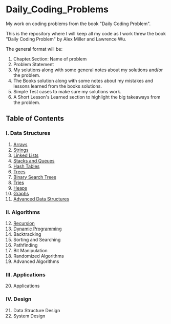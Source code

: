 # Daily_Coding_Problems
My work on coding problems from the book "Daily Coding Problem".

This is the repository where I will keep all my code as I work threw the book "Daily Coding Problem" by Alex Miller and Lawrence Wu. 

The general format will be:

1. Chapter.Section: Name of problem
2. Problem Statement
3. My solutions along with some general notes about my solutions and/or the problem.
4. The Books solution along with some notes about my mistakes and lessons learned from the books solutions.
5. Simple Test cases to make sure my solutions work.
6. A Short Lesson's Learned section to highlight the big takeaways from the problem.

## Table of Contents

### I. Data Structures
1. [Arrays](https://github.com/JSheldon3488/Daily_Coding_Problems/tree/master/Chapter1_Arrays)
2. [Strings](https://github.com/JSheldon3488/Daily_Coding_Problems/tree/master/Chapter2_Strings)
3. [Linked Lists](https://github.com/JSheldon3488/Daily_Coding_Problems/tree/master/Chapter3_LinkedLists)
4. [Stacks and Queues](https://github.com/JSheldon3488/Daily_Coding_Problems/tree/master/Chapter4_Stacks_and_Queues)
5. [Hash Tables](https://github.com/JSheldon3488/Daily_Coding_Problems/tree/master/Chapter5_Hash_Tables)
6. [Trees](https://github.com/JSheldon3488/Daily_Coding_Problems/tree/master/Chapter6_Trees)
7. [Binary Search Trees](https://github.com/JSheldon3488/Daily_Coding_Problems/tree/master/Chapter7_Binary_Search_Trees)
8. [Tries](https://github.com/JSheldon3488/Daily_Coding_Problems/tree/master/Chapter8_Tries)
9. [Heaps](https://github.com/JSheldon3488/Daily_Coding_Problems/tree/master/Chapter9_Heaps)
10. [Graphs](https://github.com/JSheldon3488/Daily_Coding_Problems/tree/master/Chapter10_Graphs)
11. [Advanced Data Structures](https://github.com/JSheldon3488/Daily_Coding_Problems/tree/master/Chapter11_Advanced_Data_Structures)

### II. Algorithms
12. [Recursion](https://github.com/JSheldon3488/Daily_Coding_Problems/tree/master/Chapter12_Recursion)
13. [Dynamic Programming](https://github.com/JSheldon3488/Daily_Coding_Problems/tree/master/Chapter13_Dynamic_Programming)
14. Backtracking
15. Sorting and Searching
16. Pathfinding
17. Bit Manipulation
18. Randomized Algorithms
19. Advanced Algorithms

### III. Applications
20. Applications

### IV. Design
21. Data Structure Design
22. System Design

